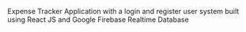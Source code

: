 Expense Tracker Application with a login and register user system built using React JS and Google Firebase Realtime Database


